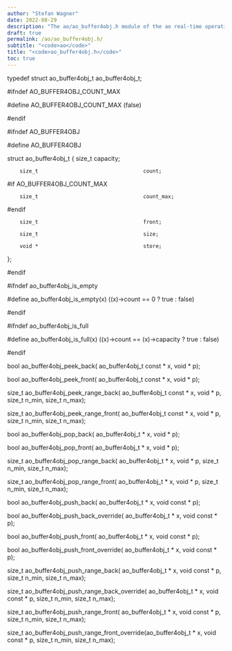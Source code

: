 ```yaml
---
author: "Stefan Wagner"
date: 2022-08-29
description: "The ao/ao_buffer4obj.h module of the ao real-time operating system."
draft: true
permalink: /ao/ao_buffer4obj.h/ 
subtitle: "<code>ao</code>"
title: "<code>ao_buffer4obj.h</code>"
toc: true
---
```


typedef struct  ao_buffer4obj_t                 ao_buffer4obj_t;

#ifndef AO_BUFFER4OBJ_COUNT_MAX

#define AO_BUFFER4OBJ_COUNT_MAX                 (false)

#endif

#ifndef AO_BUFFER4OBJ

#define AO_BUFFER4OBJ

struct  ao_buffer4obj_t
{
        size_t                                  capacity;

        size_t                                  count;

#if     AO_BUFFER4OBJ_COUNT_MAX

        size_t                                  count_max;

#endif

        size_t                                  front;

        size_t                                  size;

        void *                                  store;
};

#endif

#ifndef ao_buffer4obj_is_empty

#define ao_buffer4obj_is_empty(x)               ((x)->count == 0 ? true : false)

#endif

#ifndef ao_buffer4obj_is_full

#define ao_buffer4obj_is_full(x)                ((x)->count == (x)->capacity ? true : false)

#endif

bool    ao_buffer4obj_peek_back(                ao_buffer4obj_t const * x, void * p);

bool    ao_buffer4obj_peek_front(               ao_buffer4obj_t const * x, void * p);

size_t  ao_buffer4obj_peek_range_back(          ao_buffer4obj_t const * x, void * p, size_t n_min, size_t n_max);

size_t  ao_buffer4obj_peek_range_front(         ao_buffer4obj_t const * x, void * p, size_t n_min, size_t n_max);

bool    ao_buffer4obj_pop_back(                 ao_buffer4obj_t * x, void * p);

bool    ao_buffer4obj_pop_front(                ao_buffer4obj_t * x, void * p);

size_t  ao_buffer4obj_pop_range_back(           ao_buffer4obj_t * x, void * p, size_t n_min, size_t n_max);

size_t  ao_buffer4obj_pop_range_front(          ao_buffer4obj_t * x, void * p, size_t n_min, size_t n_max);

bool    ao_buffer4obj_push_back(                ao_buffer4obj_t * x, void const * p);

bool    ao_buffer4obj_push_back_override(       ao_buffer4obj_t * x, void const * p);

bool    ao_buffer4obj_push_front(               ao_buffer4obj_t * x, void const * p);

bool    ao_buffer4obj_push_front_override(      ao_buffer4obj_t * x, void const * p);

size_t  ao_buffer4obj_push_range_back(          ao_buffer4obj_t * x, void const * p, size_t n_min, size_t n_max);

size_t  ao_buffer4obj_push_range_back_override( ao_buffer4obj_t * x, void const * p, size_t n_min, size_t n_max);

size_t  ao_buffer4obj_push_range_front(         ao_buffer4obj_t * x, void const * p, size_t n_min, size_t n_max);

size_t  ao_buffer4obj_push_range_front_override(ao_buffer4obj_t * x, void const * p, size_t n_min, size_t n_max);


